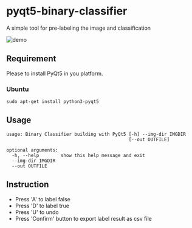 # pyqt5-binary-classifier

A simple tool for pre-labeling the image and classification

![demo](https://i.imgur.com/LGp29yO.jpg)

## Requirement

Please to install PyQt5 in you platform.

### Ubuntu

```
sudo apt-get install python3-pyqt5
```

## Usage

```
usage: Binary Classifier building with PyQt5 [-h] --img-dir IMGDIR
                                             [--out OUTFILE]

optional arguments:
  -h, --help        show this help message and exit
  --img-dir IMGDIR
  --out OUTFILE
```

## Instruction

- Press 'A' to label false
- Press 'D' to label true
- Press 'U' to undo
- Press 'Confirm' button to export label result as csv file
